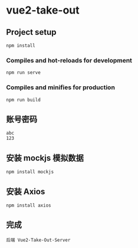 # vue2-take-out

## Project setup

```
npm install
```

### Compiles and hot-reloads for development

```
npm run serve
```

### Compiles and minifies for production

```
npm run build
```

## 账号密码

```
abc
123
```

## 安装 mockjs 模拟数据

```
npm install mockjs
```

## 安装 Axios

```
npm install axios
```

## 完成

```
后端 Vue2-Take-Out-Server
```
